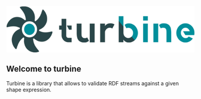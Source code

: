 <img src="https://github.com/weso/turbine/blob/master/.github/turbine-logo@small.png" alt="Snomed logo" height="125">

## Welcome to turbine
Turbine is a library that allows to validate RDF streams against a given shape expression.
